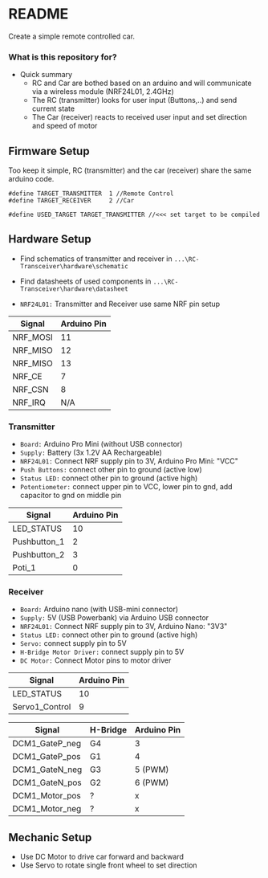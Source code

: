# README #

Create a simple remote controlled car.

### What is this repository for? ###

* Quick summary  
	- RC and Car are bothed based on an arduino and will communicate via a wireless module (NRF24L01, 2.4GHz)
	- The RC (transmitter) looks for user input (Buttons,..) and send current state
	- The Car (receiver) reacts to received user input and set direction and speed of motor

## Firmware Setup ##
Too keep it simple, RC (transmitter) and the car (receiver) share the same arduino code.

```
#define TARGET_TRANSMITTER  1 //Remote Control
#define TARGET_RECEIVER     2 //Car

#define USED_TARGET TARGET_TRANSMITTER //<<< set target to be compiled
```
## Hardware Setup ##

- Find schematics of transmitter and receiver in `...\RC-Transceiver\hardware\schematic`
- Find datasheets of used components in `...\RC-Transceiver\hardware\datasheet`

- `NRF24L01:` Transmitter and Receiver use same NRF pin setup

| Signal      | Arduino Pin    |
|---------------|-------|
| NRF_MOSI 		| 11    |
| NRF_MISO      | 12 	|
| NRF_MISO      | 13 	|
| NRF_CE      	| 7 	|
| NRF_CSN      	| 8 	|
| NRF_IRQ      	| N/A 	|

### Transmitter ###
- `Board:` Arduino Pro Mini (without USB connector)
- `Supply:` Battery (3x 1.2V AA Rechargeable) 
- `NRF24L01:` Connect NRF supply pin to 3V, Arduino Pro Mini: "VCC"
- `Push Buttons:` connect other pin to ground (active low)
- `Status LED:` connect other pin to ground (active high)
- `Potentiometer:` connect upper pin to VCC, lower pin to gnd, add capacitor to gnd on middle pin

| Signal         	| Arduino Pin   |
|--------------		|--------		|
| LED_STATUS		|10     		|
| Pushbutton_1 		|2     			|
| Pushbutton_2 		|3     			|
| Poti_1			|0     			|

### Receiver ###
- `Board:` Arduino nano (with USB-mini connector)
- `Supply:` 5V (USB Powerbank) via Arduino USB connector
- `NRF24L01:` Connect NRF supply pin to 3V, Arduino Nano: "3V3"
- `Status LED:` connect other pin to ground (active high)
- `Servo:` connect supply pin to 5V
- `H-Bridge Motor Driver:` connect supply pin to 5V
- `DC Motor:` Connect Motor pins to motor driver

| Signal        | Arduino Pin   |
|--------------	|--------		|
| LED_STATUS	|10     		|
| Servo1_Control|9     			|


| Signal       		| H-Bridge 	| Arduino Pin   |
|--------------		|--------	|--------------	|
| DCM1_GateP_neg	|G4			|3     			|
| DCM1_GateP_pos	|G1			|4     			|
| DCM1_GateN_neg	|G3			|5 (PWM) 		|
| DCM1_GateN_pos	|G2			|6 (PWM) 		|
| DCM1_Motor_pos	|?			|x		|
| DCM1_Motor_neg	|?			|x		|


## Mechanic Setup ##

- Use DC Motor to drive car forward and backward
- Use Servo to rotate single front wheel to set direction